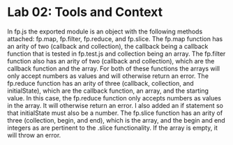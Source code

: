 # Lab 02: Tools and Context

In fp.js the exported module is an object with the following methods attached: fp.map, fp.filter, fp.reduce, and fp.slice. The fp.map function has an arity of two (callback and collection), the callback being a callback function that is tested in fp.test.js and collection being an array. The fp.filter function also has an arity of two (callback and collection), which are the callback function and the array. For both of these functions the arrays will only accept numbers as values and will otherwise return an error. The fp.reduce function has an arity of three (callback, collection, and initialState), which are the callback function, an array, and the starting value. In this case, the fp.reduce function only accepts numbers as values in the array. It will otherwise return an error. I also added an if statement so that initialState must also be a number. The fp.slice function has an arity of three (collection, begin, and end), which is the array, and the begin and end integers as are pertinent to the .slice functionality. If the array is empty, it will throw an error. 